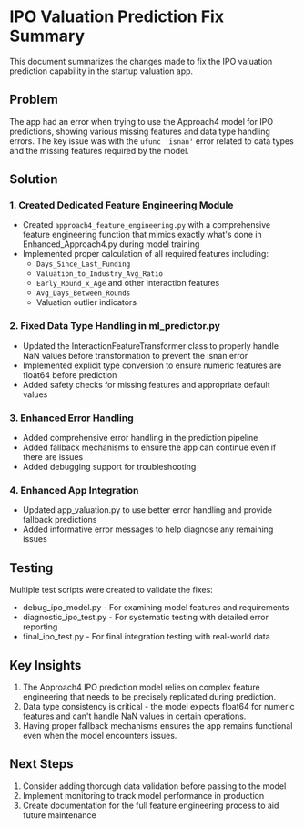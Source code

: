 # IPO Valuation Prediction Fix Summary

This document summarizes the changes made to fix the IPO valuation prediction capability in the startup valuation app.

## Problem

The app had an error when trying to use the Approach4 model for IPO predictions, showing various missing features and data type handling errors. The key issue was with the `ufunc 'isnan'` error related to data types and the missing features required by the model.

## Solution

### 1. Created Dedicated Feature Engineering Module

- Created `approach4_feature_engineering.py` with a comprehensive feature engineering function that mimics exactly what's done in Enhanced_Approach4.py during model training
- Implemented proper calculation of all required features including:
  - `Days_Since_Last_Funding`
  - `Valuation_to_Industry_Avg_Ratio`
  - `Early_Round_x_Age` and other interaction features
  - `Avg_Days_Between_Rounds`
  - Valuation outlier indicators

### 2. Fixed Data Type Handling in ml_predictor.py

- Updated the InteractionFeatureTransformer class to properly handle NaN values before transformation to prevent the isnan error
- Implemented explicit type conversion to ensure numeric features are float64 before prediction
- Added safety checks for missing features and appropriate default values

### 3. Enhanced Error Handling

- Added comprehensive error handling in the prediction pipeline
- Added fallback mechanisms to ensure the app can continue even if there are issues
- Added debugging support for troubleshooting

### 4. Enhanced App Integration

- Updated app_valuation.py to use better error handling and provide fallback predictions
- Added informative error messages to help diagnose any remaining issues

## Testing

Multiple test scripts were created to validate the fixes:
- debug_ipo_model.py - For examining model features and requirements
- diagnostic_ipo_test.py - For systematic testing with detailed error reporting
- final_ipo_test.py - For final integration testing with real-world data

## Key Insights

1. The Approach4 IPO prediction model relies on complex feature engineering that needs to be precisely replicated during prediction.
2. Data type consistency is critical - the model expects float64 for numeric features and can't handle NaN values in certain operations.
3. Having proper fallback mechanisms ensures the app remains functional even when the model encounters issues.

## Next Steps

1. Consider adding thorough data validation before passing to the model
2. Implement monitoring to track model performance in production
3. Create documentation for the full feature engineering process to aid future maintenance
